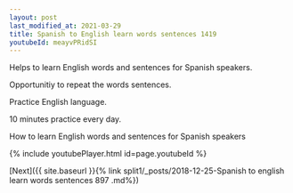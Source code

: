 ```yaml
---
layout: post
last_modified_at: 2021-03-29
title: Spanish to English learn words sentences 1419 
youtubeId: meayvPRidSI
---
```

 
 
Helps to learn English words and sentences for Spanish speakers.

Opportunitiy to repeat the words sentences. 

Practice English language. 
 
10 minutes practice every day. 
 
How to learn English words and sentences for Spanish speakers 
 
{% include youtubePlayer.html id=page.youtubeId %}
 
 
[Next]({{ site.baseurl }}{% link  split1/_posts/2018-12-25-Spanish to english learn words sentences 897 .md%})
 
